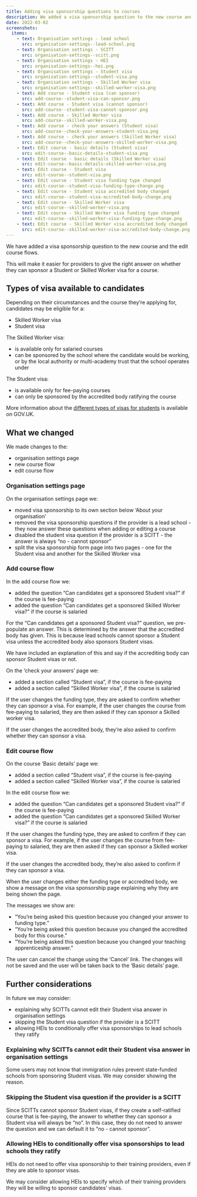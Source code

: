 ```yaml
---
title: Adding visa sponsorship questions to courses
description: We added a visa sponsorship question to the new course and the edit course flows.
date: 2022-03-02
screenshots:
  items:
    - text: Organisation settings - lead school
      src: organisation-settings--lead-school.png
    - text: Organisation settings - SCITT
      src: organisation-settings--scitt.png
    - text: Organisation settings - HEI
      src: organisation-settings--hei.png
    - text: Organisation settings - Student visa
      src: organisation-settings--student-visa.png
    - text: Organisation settings - Skilled Worker visa
      src: organisation-settings--skilled-worker-visa.png
    - text: Add course - Student visa (can sponsor)
      src: add-course--student-visa-can-sponsor.png
    - text: Add course - Student visa (cannot sponsor)
      src: add-course--student-visa-cannot-sponsor.png
    - text: Add course - Skilled Worker visa
      src: add-course--skilled-worker-visa.png
    - text: Add course - check your answers (Student visa)
      src: add-course--check-your-answers-student-visa.png
    - text: Add course - check your answers (Skilled Worker visa)
      src: add-course--check-your-answers-skilled-worker-visa.png
    - text: Edit course - basic details (Student visa)
      src: edit-course--basic-details-student-visa.png
    - text: Edit course - basic details (Skilled Worker visa)
      src: edit-course--basic-details-skilled-worker-visa.png
    - text: Edit course - Student visa
      src: edit-course--student-visa.png
    - text: Edit course - Student visa funding type changed
      src: edit-course--student-visa-funding-type-change.png
    - text: Edit course - Student visa accredited body changed
      src: edit-course--student-visa-accredited-body-change.png
    - text: Edit course - Skilled Worker visa
      src: edit-course--skilled-worker-visa.png
    - text: Edit course - Skilled Worker visa funding type changed
      src: edit-course--skilled-worker-visa-funding-type-change.png
    - text: Edit course - Skilled Worker visa accredited body changed
      src: edit-course--skilled-worker-visa-accredited-body-change.png
---
```


We have added a visa sponsorship question to the new course and the edit course flows.

This will make it easier for providers to give the right answer on whether they can sponsor a Student or Skilled Worker visa for a course.

## Types of visa available to candidates

Depending on their circumstances and the course they’re applying for, candidates may be eligible for a:

- Skilled Worker visa
- Student visa

The Skilled Worker visa:

- is available only for salaried courses
- can be sponsored by the school where the candidate would be working, or by the local authority or multi-academy trust that the school operates under

The Student visa:

- is available only for fee-paying courses
- can only be sponsored by the accredited body ratifying the course

More information about the [different types of visas for students](https://www.gov.uk/government/publications/train-to-teach-in-england-non-uk-applicants/train-to-teach-in-england-if-youre-a-non-uk-citizen#visa) is available on GOV.UK.

## What we changed

We made changes to the:

- organisation settings page
- new course flow
- edit course flow

### Organisation settings page

On the organisation settings page we:

- moved visa sponsorship to its own section below ‘About your organisation’
- removed the visa sponsorship questions if the provider is a lead school - they now answer these questions when adding or editing a course
- disabled the student visa question if the provider is a SCITT - the answer is always “no - cannot sponsor”
- split the visa sponsorship form page into two pages - one for the Student visa and another for the Skilled Worker visa

### Add course flow

In the add course flow we:

- added the question “Can candidates get a sponsored Student visa?” if the course is fee-paying
- added the question “Can candidates get a sponsored Skilled Worker visa?” if the course is salaried

For the “Can candidates get a sponsored Student visa?” question, we pre-populate an answer. This is determined by the answer that the accredited body has given. This is because lead schools cannot sponsor a Student visa unless the accredited body also sponsors Student visas.

We have included an explanation of this and say if the accrediting body can sponsor Student visas or not.

On the ‘check your answers’ page we:

- added a section called “Student visa”, if the course is fee-paying
- added a section called “Skilled Worker visa”, if the course is salaried

If the user changes the funding type, they are asked to confirm whether they can sponsor a visa. For example, if the user changes the course from fee-paying to salaried, they are then asked if they can sponsor a Skilled worker visa.

If the user changes the accredited body, they’re also asked to confirm whether they can sponsor a visa.

### Edit course flow

On the course ‘Basic details’ page we:

- added a section called “Student visa”, if the course is fee-paying
- added a section called “Skilled Worker visa”, if the course is salaried

In the edit course flow we:

- added the question “Can candidates get a sponsored Student visa?” if the course is fee-paying
- added the question “Can candidates get a sponsored Skilled Worker visa?” if the course is salaried

If the user changes the funding type, they are asked to confirm if they can sponsor a visa. For example, if the user changes the course from fee-paying to salaried, they are then asked if they can sponsor a Skilled worker visa.

If the user changes the accredited body, they’re also asked to confirm if they can sponsor a visa.

When the user changes either the funding type or accredited body, we show a message on the visa sponsorship page explaining why they are being shown the page.

The messages we show are:

- “You’re being asked this question because you changed your answer to funding type.”
- “You’re being asked this question because you changed the accredited body for this course.”
- “You’re being asked this question because you changed your teaching apprenticeship answer.”

The user can cancel the change using the ‘Cancel’ link. The changes will not be saved and the user will be taken back to the ‘Basic details’ page.

## Further considerations

In future we may consider:

- explaining why SCITTs cannot edit their Student visa answer in organisation settings
- skipping the Student visa question if the provider is a SCITT
- allowing HEIs to conditionally offer visa sponsorships to lead schools they ratify

### Explaining why SCITTs cannot edit their Student visa answer in organisation settings

Some users may not know that immigration rules prevent state-funded schools from sponsoring Student visas. We may consider showing the reason.

### Skipping the Student visa question if the provider is a SCITT

Since SCITTs cannot sponsor Student visas, if they create a self-ratified course that is fee-paying, the answer to whether they can sponsor a Student visa will always be “no”. In this case, they do not need to answer the question and we can default it to “no - cannot sponsor”.

### Allowing HEIs to conditionally offer visa sponsorships to lead schools they ratify

HEIs do not need to offer visa sponsorship to their training providers, even if they are able to sponsor visas.

We may consider allowing HEIs to specify which of their training providers they will be willing to sponsor candidates’ visas.
